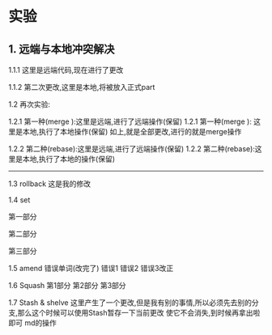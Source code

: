 # 实验
## 1. 远端与本地冲突解决
1.1.1 这里是远端代码,现在进行了更改

1.1.2 第二次更改,这里是本地,将被放入正式part

1.2 再次实验:

1.2.1 第一种(merge ):这里是远端,进行了远端操作(保留)
1.2.1 第一种(merge ): 这里是本地,执行了本地操作(保留)
如上,就是全部更改,进行的就是merge操作

1.2.2 第二种(rebase):这里是远端,进行了远端操作(保留)
1.2.2 第二种(rebase):这里是本地,执行了本地的操作(保留)
 ***
1.3 rollback
这是我的修改

1.4 set

第一部分

第二部分

第三部分

1.5 amend
错误单词(改完了)
错误1
错误2
错误3改正

1.6 Squash
第1部分
第2部分
第3部分

1.7 Stash & shelve
这里产生了一个更改,但是我有别的事情,所以必须先去别的分支,那么这个时候可以使用Stash暂存一下当前更改
使它不会消失,到时候再拿出啦即可
md的操作